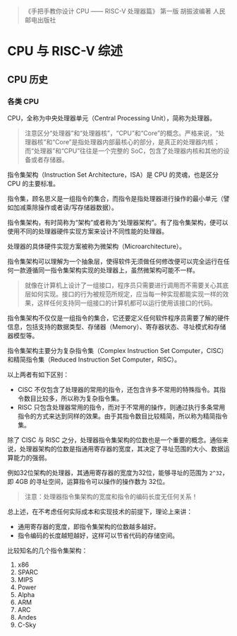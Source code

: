 > 《手把手教你设计 CPU —— RISC-V 处理器篇》
> 第一版
> 胡振波编著
> 人民邮电出版社

# CPU 与 RISC-V 综述

## CPU 历史

### 各类 CPU

CPU，全称为中央处理器单元（Central Processing Unit），简称为处理器。

> 注意区分“处理器”和“处理器核”，“CPU”和“Core”的概念。严格来说，“处理器核”和“Core”是指处理器内部最核心的部分，是真正的处理器内核；而“处理器”和“CPU”往往是一个完整的 SoC，包含了处理器内核和其他的设备或者存储器。

指令集架构（Instruction Set Architecture，ISA）是 CPU 的灵魂，也是区分 CPU 的主要标准。

指令集，顾名思义是一组指令的集合，而指令是指处理器进行操作的最小单元（譬如加减乘除操作或者读/写存储器数据）。

指令集架构，有时简称为“架构”或者称为“处理器架构”。有了指令集架构，便可以使用不同的处理器硬件实现方案来设计不同性能的处理器。

处理器的具体硬件实现方案被称为微架构（Microarchitecture）。

指令集架构可以理解为一个抽象层，使得软件无须做任何修改便可以完全运行在任何一款遵循同一指令集架构实现的处理器上，虽然微架构可能不一样。

> 就像在计算机上设计了一组接口，程序员只需要进行调用而不需要关心其底层如何实现。接口的行为被规范所规定，应当每一种实现都能实现一样的效果，这样任何支持同一组接口的计算机都可以运行使用该接口的代码。

指令集架构不仅仅是一组指令的集合，它还要定义任何软件程序员需要了解的硬件信息，包括支持的数据类型、存储器（Memory）、寄存器状态、寻址模式和存储器模型等。

指令集架构主要分为复杂指令集（Complex Instruction Set Computer，CISC）和精简指令集（Reduced Instruction Set Computer，RISC）。

以上两者有如下区别：

- CISC 不仅包含了处理器的常用的指令，还包含许多不常用的特殊指令。其指令数目比较多，所以称为复杂指令集。
- RISC 只包含处理器常用的指令，而对于不常用的操作，则通过执行多条常用指令的方式来达到同样的效果。由于其指令数目比较精简，所以称为精简指令集。

除了 CISC 与 RISC 之分，处理器指令集架构的位数也是一个重要的概念。通俗来说，处理器架构的位数是指通用寄存器的宽度，其决定了寻址范围的大小、数据运算能力的强弱。

例如32位架构的处理器，其通用寄存器的宽度为32位，能够寻址的范围为 `2^32`，即 4GB 的寻址空间，运算指令可以操作的操作数为 32位。

> 注意：处理器指令集架构的宽度和指令的编码长度无任何关系！

总上述，在不考虑任何实际成本和实现技术的前提下，理论上来讲：

- 通用寄存器的宽度，即指令集架构的位数越多越好。
- 指令编码的长度越短越好，这样可以节省代码的存储空间。

比较知名的几个指令集架构：

1. x86
2. SPARC
3. MIPS
4. Power
5. Alpha
6. ARM
7. ARC
8. Andes
9. C-Sky